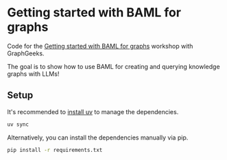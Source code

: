 # Getting started with BAML for graphs

Code for the [Getting started with BAML for graphs](https://lu.ma/lvzwsan1) workshop with GraphGeeks.

The goal is to show how to use BAML for creating and querying knowledge graphs with LLMs!

## Setup

It's recommended to [install uv](https://docs.astral.sh/uv/getting-started/installation/) to manage the dependencies.

```bash
uv sync
```
Alternatively, you can install the dependencies manually via pip.

```bash
pip install -r requirements.txt
```

